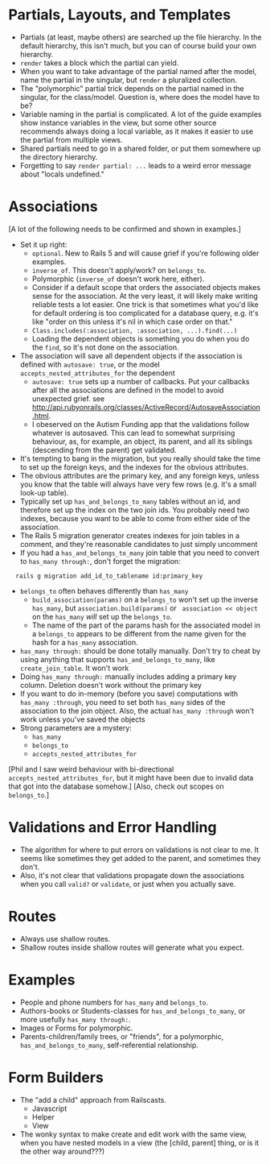 # Partials, Layouts, and Templates
* Partials (at least, maybe others) are searched up the file hierarchy.
In the default hierarchy, this isn't much, but you can of course build
your own hierarchy.
* `render` takes a block which the partial can yield.
* When you want to take advantage of the partial named after the model,
name the partial in the singular, but `render` a pluralized collection.
* The "polymorphic" partial trick depends on the partial named in the singular,
for the class/model. Question is, where does the model have to be?
* Variable naming in the partial is complicated.
A lot of the guide examples
show instance variables in the view,
but some other source recommends always doing a local variable,
as it makes it easier to use the partial from multiple views.
* Shared partials need to go in a shared folder,
or put them somewhere up the directory hierarchy.
* Forgetting to say `render partial: ...` leads to a weird error message
about "locals undefined."

# Associations
[A lot of the following needs to be confirmed and shown in examples.]
* Set it up right:
  * `optional`. New to Rails 5 and will cause grief if you're following
  older examples.
  * `inverse_of`. This doesn't apply/work? on `belongs_to`.
  * Polymorphic (`inverse_of` doesn't work here, either).
  * Consider if a default scope that orders the associated objects
  makes sense for the association.
  At the very least, it will likely make writing reliable
  tests a lot easier.
  One trick is that sometimes what you'd like for default ordering
  is too complicated for a database query,
  e.g. it's like "order on this unless it's nil in which case order on that."
  * `Class.includes(:association, :association, ...).find(...)`
  * Loading the dependent objects is something you do when you
  do the `find`, so it's not done on the association.
* The association will save all dependent objects if the association
is defined with `autosave: true`, or the model `accepts_nested_attributes_for`
the dependent
  * `autosave: true` sets up a number of callbacks. Put your callbacks after
  all the associations are defined in the model to avoid unexpected grief.
  see http://api.rubyonrails.org/classes/ActiveRecord/AutosaveAssociation.html.
  * I obeserved on the Autism Funding app that the validations follow
  whatever is autosaved. This can lead to somewhat surprising behaviour,
  as, for example, an object, its parent, and all its siblings
  (descending from the parent) get validated.
* It's tempting to bang in the migration,
but you really should take the time to set up the foreign keys,
and the indexes for the obvious attributes.
* The obvious attributes are the primary key,
and any foreign keys,
unless you know that the table will always have very few rows
(e.g. it's a small look-up table).
* Typically set up `has_and_belongs_to_many` tables without an id,
and therefore set up the index on the two join ids.
You probably need two indexes,
because you want to be able to come from either side of the association.
* The Rails 5 migration generator creates indexes for join tables in a comment,
and they're reasonable candidates to just simply uncomment
* If you had a `has_and_belongs_to_many` join table that you need to
convert to `has_many through:`, don't forget the migration:
```
  rails g migration add_id_to_tablename id:primary_key
```
* `belongs_to` often behaves differently than `has_many`
  * `build_association(params)` on a `belongs_to` won't set up the inverse `has_many`,
  but `association.build(params)` or ` association << object`
  on the `has_many` _will_ set up the `belongs_to`.
  * The name of the part of the params hash for the associated model
  in a `belongs_to` appears to be different from the name given
  for the hash for a `has_many` association.
* `has_many through:` should be done totally manually.
Don't try to cheat by using anything that supports `has_and_belongs_to_many`,
like `create_join_table`. It won't work
* Doing `has_many through:` manually includes adding a primary key column.
Deletion doesn't work without the primary key
* If you want to do in-memory (before you save) computations with
`has_many :through`, you need to set both `has_many` sides of
the association to the join object. Also, the actual `has_many :through`
won't work unless you've saved the objects
* Strong parameters are a mystery:
  * `has_many`
  * `belongs_to`
  * `accepts_nested_attributes_for`

[Phil and I saw weird behaviour with bi-directional
`accepts_nested_attributes_for`, but it might have been
due to invalid data that got into the database somehow.]
[Also, check out scopes on `belongs_to`.]

# Validations and Error Handling
* The algorithm for where to put errors on validations
is not clear to me.
It seems like sometimes they get added to the parent,
and sometimes they don't.
* Also, it's not clear that validations propagate down the associations
when you call `valid?` or `validate`,
or just when you actually save.

# Routes
* Always use shallow routes.
* Shallow routes inside shallow routes will generate what you expect.

# Examples
* People and phone numbers for `has_many` and `belongs_to`.
* Authors-books or Students-classes for `has_and_belongs_to_many`,
or more usefully `has_many through:`.
* Images or Forms for polymorphic.
* Parents-children/family trees, or "friends",
for a polymorphic,
`has_and_belongs_to_many`,
self-referential relationship.

# Form Builders
* The "add a child" approach from Railscasts.
  * Javascript
  * Helper
  * View
* The wonky syntax to make create and edit work with the same view,
when you have nested models in a view (the [child, parent] thing,
  or is it the other way around???)
